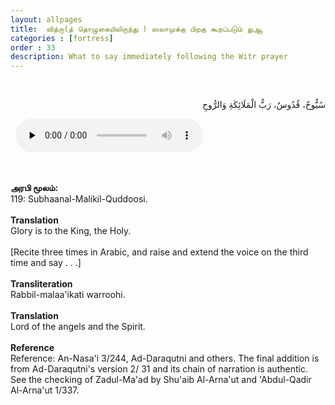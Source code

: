 ```yaml
---
layout: allpages
title:  வித்ரு(த் தொழுகையிலிருந்து ) ஸலாமுக்கு பிறகு கூறப்படும் துஆ
categories : [fortress]
order : 33
description: What to say immediately following the Witr prayer
---
```

&nbsp;
<div class="arabictext" dir="RTL">

سُبُّوحٌ، قُدُوسٌ، رَبُّ الْمَلَائِكَةِ وَالرُّوحِ

</div>
&nbsp;


<audio controls  preload="none">
  <source src="{{ site.baseurl }}/audio/fortress/119.mp3" type="audio/mpeg">
Your browser does not support the audio element.
</audio>


&nbsp;
<div class="duaextra" tabindex="0">
<div><strong> அரபி மூலம்: </strong></div>
<div class="extra">119: Subhaanal-Malikil-Quddoosi.</div>
</div>
&nbsp;
<div class="duaextra" tabindex="0">
<div><strong>Translation</strong></div>
<div class="extra">Glory is to the King, the Holy.</div>
</div>
&nbsp;
<div class="extra">[Recite three times in Arabic, and raise and extend the voice on the third time and say . . .]</div>
&nbsp;
<div class="duaextra" tabindex="0">
<div><strong>Transliteration</strong></div>
<div class="extra">Rabbil-malaa'ikati warroohi.</div>
</div>
&nbsp;
<div class="duaextra" tabindex="0">
<div><strong>Translation</strong></div>
<div class="extra">Lord of the angels and the Spirit.</div>
</div>
&nbsp;
<div class="duaextra" tabindex="0">
<div><strong>Reference</strong></div>
<div class="extra">Reference: An-Nasa'i 3/244, Ad-Daraqutni and others. The final addition is from Ad-Daraqutni's version 2/ 31 and its chain of narration is authentic. See the checking of Zadul-Ma'ad by Shu'aib Al-Arna'ut and 'Abdul-Qadir Al-Arna'ut 1/337.</div>
</div>

